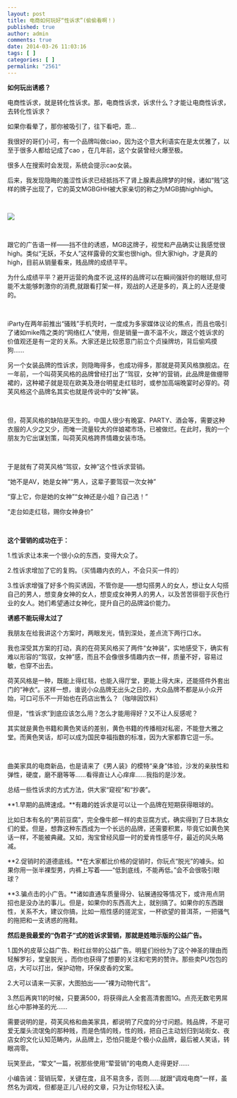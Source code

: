 ```yaml
---
layout: post
title: 电商如何玩好“性诉求”(偷偷看啊！)
published: true
author: admin
comments: true
date: 2014-03-26 11:03:16
tags: [ ]
categories: [ ]
permalink: "2561"
---
```

**如何玩出诱惑？**

电商性诉求，就是转化性诉求。那，电商性诉求，诉求什么？才能让电商性诉求，去转化性诉求？

如果你看晕了，那你被吸引了，往下看吧，乖…

我很好的哥们小可，有一个品牌叫做ciao，因为这个意大利语实在是太优雅了，以至于很多人都给记成了cao ，在几年前，这个女装曾经火爆至极。

很多人在搜索时会发现，系统会提示cao女装。

后来，我发现隐晦的羞涩性诉求已经抵挡不了肾上腺素品牌梦的时候，诸如“贱”这样的牌子出现了，它的英文MGBGHH被大家亲切的称之为MGB搞highhigh。

&nbsp;

![][1]

&nbsp;

跟它的广告语一样——挡不住的诱惑，MGB这牌子，视觉和产品确实让我感觉很high。类似“无妖，不女人”这样露骨的文案也很high。但大家high，才是真的high，目前从销量看来，贱品牌的成绩平平。

为什么成绩平平？避开运营的角度不说,这样的品牌可以在瞬间强奸你的眼球,但可能不太能够刺激你的消费,就跟看打架一样，观战的人还是多的，真上的人还是傻的。

&nbsp;

iParty在两年前推出“骚贱”手机壳时，一度成为多家媒体议论的焦点，而且也吸引了诸如mike隋之类的“网络红人”使用，但是销量一直不温不火，跟这个姓诉求的价值观还是有一定的关系。大家还是比较愿意门前立个贞操牌坊，背后偷鸡摸狗……

另一个女装品牌的性诉求，则隐晦得多，也成功得多，那就是荷芙风格旗舰店。在一年前，一个叫荷芙风格的品牌曾经打出了“驾驭，女神”的营销，此品牌是做绷带裙的，这种裙子就是现在欧美及港台明星走红毯时，或参加高端晚宴时必穿的。荷芙风格这个品牌名其实也就是传说中的“女神”装。

&nbsp;

但，荷芙风格的缺陷是天生的。中国人很少有晚宴、PARTY、酒会等，需要这种衣服的人少之又少，而唯一流量较大的伴娘裙市场，已被做烂。在此时，我的一个朋友为它出谋划策，叫荷芙风格跨界情趣女装市场。

&nbsp;

于是就有了荷芙风格“驾驭，女神”这个性诉求营销。

“她不是AV，她是女神”“男人，这辈子要驾驭一次女神”

“穿上它，你是她的女神”“女神还是小姐？自己选！”

“走台如走红毯，赐你女神身价”

&nbsp;

**这个营销的成功在于：**

1.性诉求让本来一个很小众的东西，变得大众了。

2.性诉求增加了它的复购。（买情趣内衣的人，不会只买一件的）

3.性诉求增强了好多个购买诱因，不管你是——想勾搭男人的女人，想让女人勾搭自己的男人，想变身女神的女人，想变成女神男人的男人，以及苦苦徘徊于灰色行业的女人。她们希望通过女神化，提升自己的品牌溢价能力。

**诱惑不能玩得太过了**

我朋友在给我讲这个方案时，两眼发光，情到深处，差点流下两行口水。

我也深受其方案的打动，真的在荷芙风格买了两件“女神装”，实地感受下，确实有难以形容的“驾驭，女神”感，而且不会像很多情趣内衣一样，质量不好，容易过敏，也穿不出去。

荷芙风格是一种，既能上得红毯，也能入得厅堂，更能上得大床，还能搭件外套出门的“神衣”。这样一想，谁说小众品牌无出头之日的，大众品牌不都是从小众开始，可口可乐不一开始也在药店出售么？（咖啡因饮料）

但是，“性诉求”到底应该怎么用？怎么才能用得好？又不让人反感呢？

其实就是黄色书籍和黄色笑话的差别，黄色书籍的传播相对私密，不能登大雅之堂。而黄色笑话，却可以成为国民幸福指数的标准，因为大家都靠它逗一乐。

&nbsp;

曲美家具的电商新品，也是请来了《男人装》的模特“亲身”体验，沙发的亲肤性和弹性，硬度，磨不磨等等……看得直让人心痒痒……我指的是沙发。

总结一些性诉求的方式方法，供大家“窥视”和“抄袭”。

**1.早期的品牌速成。**有趣的姓诉求是可以让一个品牌在短期获得眼球的。

比如日本有名的“男前豆腐”，完全像牛郎一样的卖豆腐方式，确实得到了日本熟女们的爱。但是，想靠这种东西成为一个长远的品牌，还需要积累，毕竟它如黄色笑话一样，不能被典藏。又如，淘宝曾经风靡一时的爱肯性感牛仔，最近的风头略减。

**2.促销时的道德底线。**在大家都比价格的促销时，你玩点“脱光”的噱头。如果你用一张半裸型男，内裤上写着——“低到底线，不能再低。”会不会很吸引眼球？

**3.骗点击的小广告。**诸如直通车质量得分、钻展通投等情况下，或许用点阴招也是没办法的事儿。但是，如果你的东西高大上，就别搞了。如果你的东西跟性，关系不大，建议你搞，比如一瓶性感的搓泥宝，一杯欲望的普洱茶，一把骚气的拖把和一支诱惑的拖鞋。

**然后是我最爱的“伪君子”式的姓诉求营销，那就是姓暗示版的公益广告。**

1.国外的皮草公益广告、粉红丝带的公益广告。明星们纷纷为了这个神圣的理由而轻解罗衫，堂皇脱光 。而你也获得了想要的关注和宅男的赞许。那些卖PU包包的店，大可以打出，保护动物，环保皮香的文案。

2.大可以请来一买家，大图拍出——“裸为动物代言”。

3.然后再爽11的时候，只要满500，将获得此人全套高清套图1G。点亮无数宅男屌丝心中那神圣的光……

需要说明的是，荷芙风格和曲美家具，都说明了尺度的分寸问题。贱品牌，不是可爱无厘头流氓兔的那种贱，而是色情的贱，性的贱，把自己主动划归到站街女、夜店女的文化认知范畴内，从品牌上，恐怕只能是个极小众品牌，最后被人笑话，转眼凋零。

玩笑至此，“荤文”一篇，祝那些使用“荤营销”的电商人走得更好……

小编告诫：营销玩荤，关键在度，且不易贪多，否则……就跟“调戏电商”一样，虽然名为调戏，但都是正儿八经的文章，只为让你轻松入读。

 [1]: http://yongz.com/yz/wp-content/uploads/2014/04/d76ed29147b2c772c5ab33bdc8c1a021.jpg
